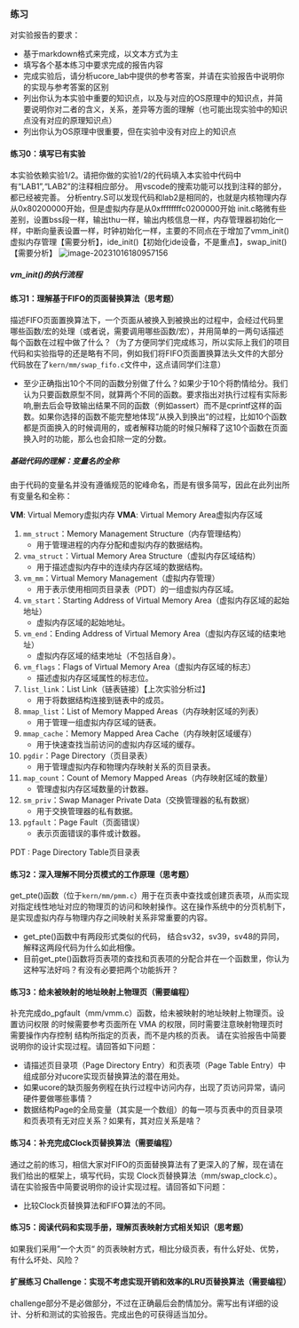 ### 练习

对实验报告的要求：

 - 基于markdown格式来完成，以文本方式为主
 - 填写各个基本练习中要求完成的报告内容
 - 完成实验后，请分析ucore_lab中提供的参考答案，并请在实验报告中说明你的实现与参考答案的区别
 - 列出你认为本实验中重要的知识点，以及与对应的OS原理中的知识点，并简要说明你对二者的含义，关系，差异等方面的理解（也可能出现实验中的知识点没有对应的原理知识点）
 - 列出你认为OS原理中很重要，但在实验中没有对应上的知识点

#### 练习0：填写已有实验

本实验依赖实验1/2。请把你做的实验1/2的代码填入本实验中代码中有“LAB1”,“LAB2”的注释相应部分。
用vscode的搜索功能可以找到注释的部分，都已经被完善。
分析entry.S可以发现代码和lab2是相同的，也就是内核物理内存从0x80200000开始，但是虚拟内存是从0xffffffffc0200000开始
init.c略微有些差别，设置bss段一样，输出thu一样，输出内核信息一样，内存管理器初始化一样，中断向量表设置一样，时钟初始化一样，主要的不同点在于增加了vmm_init()虚拟内存管理【需要分析】，ide_init()【初始化ide设备，不是重点】，swap_init()【需要分析】
![image-20231016180957156](C:\Users\86157\AppData\Roaming\Typora\typora-user-images\image-20231016180957156.png)

##### vm_init()的执行流程



#### 练习1：理解基于FIFO的页面替换算法（思考题）

描述FIFO页面置换算法下，一个页面从被换入到被换出的过程中，会经过代码里哪些函数/宏的处理（或者说，需要调用哪些函数/宏），并用简单的一两句话描述每个函数在过程中做了什么？（为了方便同学们完成练习，所以实际上我们的项目代码和实验指导的还是略有不同，例如我们将FIFO页面置换算法头文件的大部分代码放在了`kern/mm/swap_fifo.c`文件中，这点请同学们注意）

 - 至少正确指出10个不同的函数分别做了什么？如果少于10个将酌情给分。我们认为只要函数原型不同，就算两个不同的函数。要求指出对执行过程有实际影响,删去后会导致输出结果不同的函数（例如assert）而不是cprintf这样的函数。如果你选择的函数不能完整地体现”从换入到换出“的过程，比如10个函数都是页面换入的时候调用的，或者解释功能的时候只解释了这10个函数在页面换入时的功能，那么也会扣除一定的分数。

##### 基础代码的理解：变量名的全称

由于代码的变量名并没有遵循规范的驼峰命名，而是有很多简写，因此在此列出所有变量名和全称：

**VM**: Virtual Memory虚拟内存
**VMA**: Virtual Memory Area虚拟内存区域

1. `mm_struct`：Memory Management Structure（内存管理结构）
   - 用于管理进程的内存分配和虚拟内存的数据结构。
2. `vma_struct`：Virtual Memory Area Structure（虚拟内存区域结构）
   - 用于描述虚拟内存中的连续内存区域的数据结构。
3. `vm_mm`：Virtual Memory Management（虚拟内存管理）
   - 用于表示使用相同页目录表（PDT）的一组虚拟内存区域。
4. `vm_start`：Starting Address of Virtual Memory Area（虚拟内存区域的起始地址）
   - 虚拟内存区域的起始地址。
5. `vm_end`：Ending Address of Virtual Memory Area（虚拟内存区域的结束地址）
   - 虚拟内存区域的结束地址（不包括自身）。
6. `vm_flags`：Flags of Virtual Memory Area（虚拟内存区域的标志）
   - 描述虚拟内存区域属性的标志位。
7. `list_link`：List Link（链表链接）【上次实验分析过】
   - 用于将数据结构连接到链表中的成员。
8. `mmap_list`：List of Memory Mapped Areas（内存映射区域的列表）
   - 用于管理一组虚拟内存区域的链表。
9. `mmap_cache`：Memory Mapped Area Cache（内存映射区域缓存）
   - 用于快速查找当前访问的虚拟内存区域的缓存。
10. `pgdir`：Page Directory（页目录表）
    - 用于管理虚拟内存和物理内存映射关系的页目录表。
11. `map_count`：Count of Memory Mapped Areas（内存映射区域的数量）
    - 管理虚拟内存区域数量的计数器。
12. `sm_priv`：Swap Manager Private Data（交换管理器的私有数据）
    - 用于交换管理器的私有数据。
13. `pgfault`：Page Fault（页面错误）
    - 表示页面错误的事件或计数器。

PDT : Page Directory Table页目录表

#### 练习2：深入理解不同分页模式的工作原理（思考题）

get_pte()函数（位于`kern/mm/pmm.c`）用于在页表中查找或创建页表项，从而实现对指定线性地址对应的物理页的访问和映射操作。这在操作系统中的分页机制下，是实现虚拟内存与物理内存之间映射关系非常重要的内容。

 - get_pte()函数中有两段形式类似的代码， 结合sv32，sv39，sv48的异同，解释这两段代码为什么如此相像。
 - 目前get_pte()函数将页表项的查找和页表项的分配合并在一个函数里，你认为这种写法好吗？有没有必要把两个功能拆开？

#### 练习3：给未被映射的地址映射上物理页（需要编程）

补充完成do_pgfault（mm/vmm.c）函数，给未被映射的地址映射上物理页。设置访问权限 的时候需要参考页面所在 VMA 的权限，同时需要注意映射物理页时需要操作内存控制 结构所指定的页表，而不是内核的页表。
请在实验报告中简要说明你的设计实现过程。请回答如下问题：

 - 请描述页目录项（Page Directory Entry）和页表项（Page Table Entry）中组成部分对ucore实现页替换算法的潜在用处。
 - 如果ucore的缺页服务例程在执行过程中访问内存，出现了页访问异常，请问硬件要做哪些事情？
- 数据结构Page的全局变量（其实是一个数组）的每一项与页表中的页目录项和页表项有无对应关系？如果有，其对应关系是啥？

#### 练习4：补充完成Clock页替换算法（需要编程）

通过之前的练习，相信大家对FIFO的页面替换算法有了更深入的了解，现在请在我们给出的框架上，填写代码，实现 Clock页替换算法（mm/swap_clock.c）。
请在实验报告中简要说明你的设计实现过程。请回答如下问题：

 - 比较Clock页替换算法和FIFO算法的不同。

#### 练习5：阅读代码和实现手册，理解页表映射方式相关知识（思考题）

如果我们采用”一个大页“ 的页表映射方式，相比分级页表，有什么好处、优势，有什么坏处、风险？

#### 扩展练习 Challenge：实现不考虑实现开销和效率的LRU页替换算法（需要编程）

challenge部分不是必做部分，不过在正确最后会酌情加分。需写出有详细的设计、分析和测试的实验报告。完成出色的可获得适当加分。



